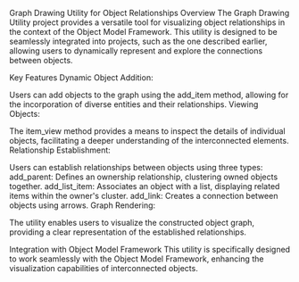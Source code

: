 Graph Drawing Utility for Object Relationships
Overview
The Graph Drawing Utility project provides a versatile tool for visualizing object relationships in the context of the Object Model Framework. This utility is designed to be seamlessly integrated into projects, such as the one described earlier, allowing users to dynamically represent and explore the connections between objects.

Key Features
Dynamic Object Addition:

Users can add objects to the graph using the add_item method, allowing for the incorporation of diverse entities and their relationships.
Viewing Objects:

The item_view method provides a means to inspect the details of individual objects, facilitating a deeper understanding of the interconnected elements.
Relationship Establishment:

Users can establish relationships between objects using three types:
add_parent: Defines an ownership relationship, clustering owned objects together.
add_list_item: Associates an object with a list, displaying related items within the owner's cluster.
add_link: Creates a connection between objects using arrows.
Graph Rendering:

The utility enables users to visualize the constructed object graph, providing a clear representation of the established relationships.

Integration with Object Model Framework
This utility is specifically designed to work seamlessly with the Object Model Framework, enhancing the visualization capabilities of interconnected objects.